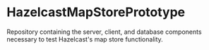 # HazelcastMapStorePrototype
Repository containing the server, client, and database components necessary to test Hazelcast's map store functionality.

